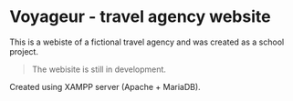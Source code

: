 # Voyageur - travel agency website

This is a webiste of a fictional travel agency and was created as a school project.

> The webisite is still in development.  

Created using XAMPP server (Apache + MariaDB).
